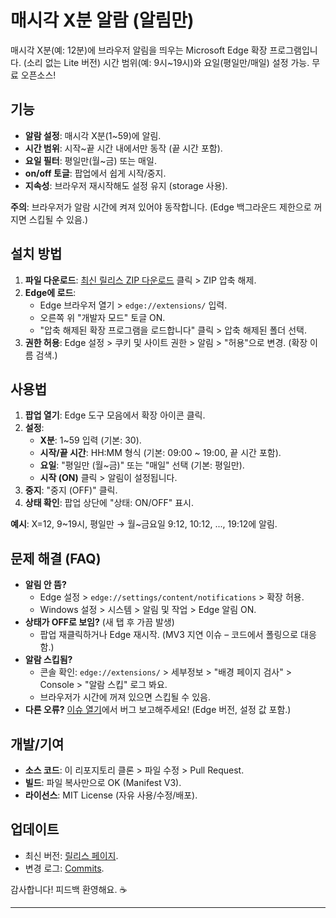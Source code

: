# 매시각 X분 알람 (알림만)

매시각 X분(예: 12분)에 브라우저 알림을 띄우는 Microsoft Edge 확장 프로그램입니다. (소리 없는 Lite 버전) 시간 범위(예: 9시~19시)와 요일(평일만/매일) 설정 가능. 무료 오픈소스!

## 기능
- **알람 설정**: 매시각 X분(1~59)에 알림.
- **시간 범위**: 시작~끝 시간 내에서만 동작 (끝 시간 포함).
- **요일 필터**: 평일만(월~금) 또는 매일.
- **on/off 토글**: 팝업에서 쉽게 시작/중지.
- **지속성**: 브라우저 재시작해도 설정 유지 (storage 사용).

**주의**: 브라우저가 알람 시간에 켜져 있어야 동작합니다. (Edge 백그라운드 제한으로 꺼지면 스킵될 수 있음.)

## 설치 방법
1. **파일 다운로드**: [최신 릴리스 ZIP 다운로드](https://github.com/SYLforge/alarm-EdgeExtension/releases/latest) 클릭 > ZIP 압축 해제.
2. **Edge에 로드**:
   - Edge 브라우저 열기 > `edge://extensions/` 입력.
   - 오른쪽 위 "개발자 모드" 토글 ON.
   - "압축 해제된 확장 프로그램을 로드합니다" 클릭 > 압축 해제된 폴더 선택.
3. **권한 허용**: Edge 설정 > 쿠키 및 사이트 권한 > 알림 > "허용"으로 변경. (확장 이름 검색.)

## 사용법
1. **팝업 열기**: Edge 도구 모음에서 확장 아이콘 클릭.
2. **설정**:
   - **X분**: 1~59 입력 (기본: 30).
   - **시작/끝 시간**: HH:MM 형식 (기본: 09:00 ~ 19:00, 끝 시간 포함).
   - **요일**: "평일만 (월~금)" 또는 "매일" 선택 (기본: 평일만).
   - **시작 (ON)** 클릭 > 알림이 설정됩니다.
3. **중지**: "중지 (OFF)" 클릭.
4. **상태 확인**: 팝업 상단에 "상태: ON/OFF" 표시.

**예시**: X=12, 9~19시, 평일만 → 월~금요일 9:12, 10:12, ..., 19:12에 알림.

## 문제 해결 (FAQ)
- **알림 안 뜸?**
  - Edge 설정 > `edge://settings/content/notifications` > 확장 허용.
  - Windows 설정 > 시스템 > 알림 및 작업 > Edge 알림 ON.
- **상태가 OFF로 보임?** (새 탭 후 가끔 발생)
  - 팝업 재클릭하거나 Edge 재시작. (MV3 지연 이슈 – 코드에서 폴링으로 대응함.)
- **알람 스킵됨?**
  - 콘솔 확인: `edge://extensions/` > 세부정보 > "배경 페이지 검사" > Console > "알람 스킵" 로그 봐요.
  - 브라우저가 시간에 꺼져 있으면 스킵될 수 있음.
- **다른 오류?** [이슈 열기](https://github.com/SYLforge/alarm-EdgeExtension/issues/new)에서 버그 보고해주세요! (Edge 버전, 설정 값 포함.)

## 개발/기여
- **소스 코드**: 이 리포지토리 클론 > 파일 수정 > Pull Request.
- **빌드**: 파일 복사만으로 OK (Manifest V3).
- **라이선스**: MIT License (자유 사용/수정/배포).

## 업데이트
- 최신 버전: [릴리스 페이지](https://github.com/SYLforge/alarm-EdgeExtension/releases).
- 변경 로그: [Commits](https://github.com/SYLforge/alarm-EdgeExtension/commits/main).

감사합니다! 피드백 환영해요. ☕

---

